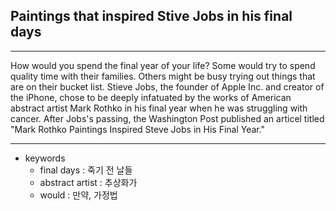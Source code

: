 ## Paintings that inspired Stive Jobs in his final days

---

How would you spend the final year of your life? Some would try to spend quality time with their families. Others might be busy trying out things that are on their bucket list.
Stieve Jobs, the founder of Apple Inc. and creator of the iPhone, chose to be deeply infatuated by the works of American abstract artist Mark Rothko in his final year when he was struggling with cancer.
After Jobs's passing, the Washington Post published an articel titled "Mark Rothko Paintings Inspired Steve Jobs in His Final Year."

---

- keywords
  - final days : 죽기 전 날들
  - abstract artist : 추상화가
  - would : 만약, 가정법
